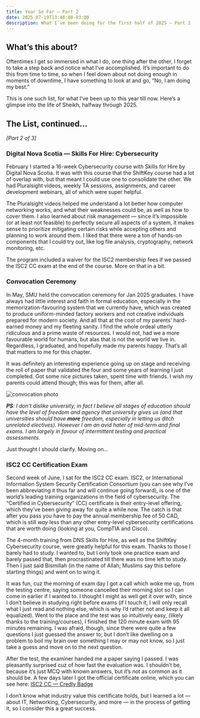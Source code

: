 ```yaml
---
title: Year So Far — Part 2
date: 2025-07-19T13:48:00-03:00
description: What I’ve been doing for the first half of 2025 — Part 2
---
```


## What’s this about?

Oftentimes I get so immersed in what I do, one thing after the other, I forget to take a step back and notice what I’ve accomplished. It’s important to do this from time to time, so when I feel down about not doing enough in moments of downtime, I have something to look at and go, “No, I am doing my best.”

This is one such list, for what I’ve been up to this year till now. Here’s a glimpse into the life of Sheikh, halfway through 2025.

## The List, continued...

_[Part 2 of 3]_

### Digital Nova Scotia — Skills For Hire: Cybersecurity

February I started a 16-week Cybersecurity course with Skills for Hire by Digital Nova Scotia. It was with this course that the ShiftKey course had a lot of overlap with, but that meant I could use one to consolidate the other. We had Pluralsight videos, weekly TA sessions, assignments, and career development webinars, all of which were super helpful.

The Pluralsight videos helped me understand a lot better how computer networking works, and what their weaknesses could be, as well as how to cover them. I also learned about risk management — since it’s impossible (or at least not feasible) to perfectly secure all aspects of a system, it makes sense to prioritize mitigating certain risks while accepting others and planning to work around them. I liked that there were a ton of hands-on components that I could try out, like log file analysis, cryptography, network monitoring, etc.

The program included a waiver for the ISC2 membership fees if we passed the ISC2 CC exam at the end of the course. More on that in a bit.

### Convocation Ceremony

In May, SMU held the convocation ceremony for Jan 2025 graduates. I have always had little interest and faith in formal education, especially in the memorization-favouring system that we currently have, which was created to produce uniform-minded factory workers and not creative individuals prepared for modern society. And all that at the cost of my parents’ hard-earned money and my fleeting sanity. I find the whole ordeal utterly ridiculous and a prime waste of resources. I would not, had we a more favourable world for humans, but alas that is not the world we live in. Regardless, I graduated, and hopefully made my parents happy. That’s all that matters to me for this chapter.

It was definitely an interesting experience going up on stage and receiving the roll of paper that validated the four and some years of learning I just completed. Got some nice pictures taken, spent time with friends. I wish my parents could attend though; this was for them, after all.

![convocation photo](/_assets/images/blog/convocation.jpg)

_**PS**: I don’t dislike university, in fact I believe all stages of education should have the level of freedom and agency that university gives us (and that universities should have **more** freedom, especially in letting us ditch unrelated electives). However I am an avid hater of mid-term and final exams. I am largely in favour of intermittent testing and practical assessments._

Just thought I should clarify. Moving on…

### ISC2 CC Certification Exam

Second week of June, I sat for the ISC2 CC exam. ISC2, or International Information System Security Certification Consortium (you can see why I’ve been abbreviating it thus far and will continue going forward), is one of the world’s leading training organizations in the field of cybersecurity. The “Certified in Cybersecurity” (CC) certificate is their entry-level offering, which they’ve been giving away for quite a while now. The catch is that after you pass you have to pay the annual membership fee of 50 CAD, which is still _way_ less than any other entry-level cybersecurity certifications that are worth doing (looking at you, CompTIA and Cisco).

The 4-month training from DNS Skills for Hire, as well as the ShiftKey Cybersecurity course, were greatly helpful for this exam. Thanks to those I barely had to study. I wanted to, but I only took one practice exam and barely passed that, then procrastinated till there was no time left to study. Then I just said Bismillah (in the name of Allah; Muslims say this before starting things) and went on to wing it.

It was fun, cuz the morning of exam day I got a call which woke me up, from the testing centre, saying someone cancelled their morning slot so I can come in earlier if I wanted to. I thought I might as well get it over with, since I don’t believe in studying right before exams (if I touch it, I will only recall what I just read and nothing else, which is why I’d rather not and keep it all equalized). Went to the place and the test was so intuitively easy, (likely thanks to the training/courses), I finished the 120 minute exam with 95 minutes remaining. I was afraid, though, since there were quite a few questions I just guessed the answer to; but I don’t like dwelling on a problem to boil my brain over something I may or may not know, so I just take a guess and move on to the next question.

After the test, the examiner handed me a paper saying I passed. I was pleasantly surprised cuz of how fast the evaluation was. I shouldn’t be, because it’s just MCQ with known answers, but it’s not as common as it should be. A few days later I got the official certificate online, which you can see here: [ISC2 CC — Credly Badge](https://www.credly.com/badges/dd205943-5edf-4284-ab13-3dedf144668f)

I don’t know what industry value this certificate holds, but I learned a lot — about IT, Networking, Cybersecurity, and more — in the process of getting it, so I consider this a great success.
